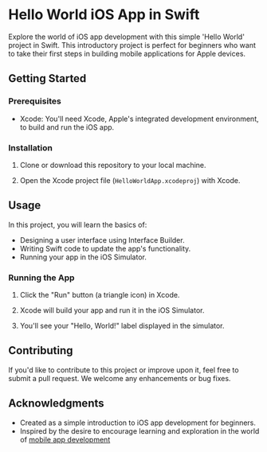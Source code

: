 # Hello World iOS App in Swift

Explore the world of iOS app development with this simple 'Hello World' project in Swift. This introductory project is perfect for beginners who want to take their first steps in building mobile applications for Apple devices.

## Getting Started

### Prerequisites

- Xcode: You'll need Xcode, Apple's integrated development environment, to build and run the iOS app.

### Installation

1. Clone or download this repository to your local machine.

2. Open the Xcode project file (`HelloWorldApp.xcodeproj`) with Xcode.

## Usage

In this project, you will learn the basics of:

- Designing a user interface using Interface Builder.
- Writing Swift code to update the app's functionality.
- Running your app in the iOS Simulator.

### Running the App

1. Click the "Run" button (a triangle icon) in Xcode.

2. Xcode will build your app and run it in the iOS Simulator.

3. You'll see your "Hello, World!" label displayed in the simulator.

## Contributing

If you'd like to contribute to this project or improve upon it, feel free to submit a pull request. We welcome any enhancements or bug fixes.

## Acknowledgments

- Created as a simple introduction to iOS app development for beginners.
- Inspired by the desire to encourage learning and exploration in the world of <a href="https://www.360technosoft.com/services/mobile-application-development">mobile app development</a> 
